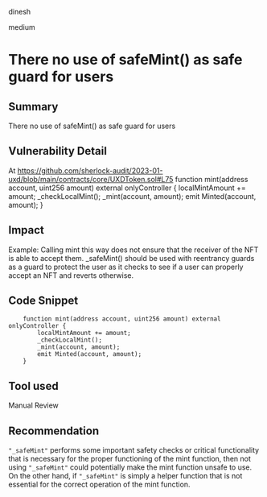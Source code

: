 dinesh

medium

# There no use of safeMint() as safe guard for users

## Summary
There no use of safeMint() as safe guard for users

## Vulnerability Detail
At https://github.com/sherlock-audit/2023-01-uxd/blob/main/contracts/core/UXDToken.sol#L75
    function mint(address account, uint256 amount) external onlyController {
        localMintAmount += amount;
        _checkLocalMint();
        _mint(account, amount);
        emit Minted(account, amount);
    }

## Impact
Example:
Calling mint this way does not ensure that the receiver of the NFT is able to accept them. _safeMint() should be used with reentrancy guards as a guard to protect the user as it checks to see if a user can properly accept an NFT and reverts otherwise.

## Code Snippet
```solidity
    function mint(address account, uint256 amount) external onlyController {
        localMintAmount += amount;
        _checkLocalMint();
        _mint(account, amount);
        emit Minted(account, amount);
    }
```
## Tool used

Manual Review

## Recommendation
`"_safeMint"` performs some important safety checks or critical functionality that is necessary for the proper functioning of the mint function, then not using `"_safeMint"` could potentially make the mint function unsafe to use. On the other hand, if `"_safeMint"` is simply a helper function that is not essential for the correct operation of the mint function.